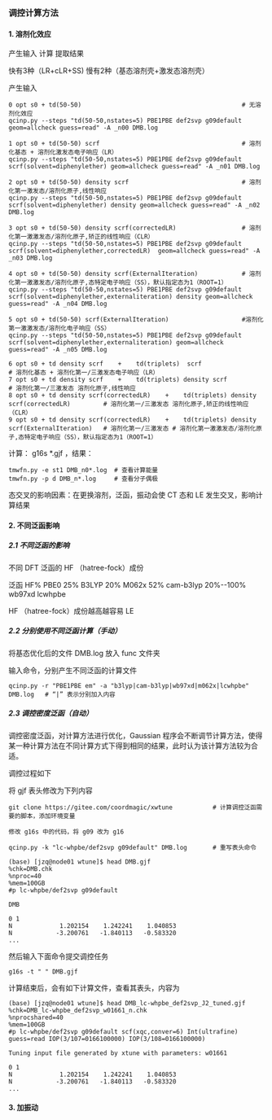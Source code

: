 ### 调控计算方法

#### 1. 溶剂化效应


产生输入   计算  提取结果

快有3种（LR+cLR+SS)
慢有2种（基态溶剂壳+激发态溶剂壳）

产生输入
```
0 opt s0 + td(50-50)                                            # 无溶剂化效应
qcinp.py --steps "td(50-50,nstates=5) PBE1PBE def2svp g09default geom=allcheck guess=read" -A _n00 DMB.log

1 opt s0 + td(50-50) scrf                                       # 溶剂化基态 + 溶剂化激发态电子响应（LR）
qcinp.py --steps "td(50-50,nstates=5) PBE1PBE def2svp g09default scrf(solvent=diphenylether) geom=allcheck guess=read" -A _n01 DMB.log

2 opt s0 + td(50-50) density scrf                               # 溶剂化第一激发态/溶剂化原子,线性响应
qcinp.py --steps "td(50-50,nstates=5) PBE1PBE def2svp g09default scrf(solvent=diphenylether) density geom=allcheck guess=read" -A _n02 DMB.log

3 opt s0 + td(50-50) density scrf(correctedLR)                  # 溶剂化第一激激发态/溶剂化原子,矫正的线性响应（CLR）
qcinp.py --steps "td(50-50,nstates=5) PBE1PBE def2svp g09default scrf(solvent=diphenylether,correctedLR)  geom=allcheck guess=read" -A _n03 DMB.log

4 opt s0 + td(50-50) density scrf(ExternalIteration)            # 溶剂化第一激激发态/溶剂化原子,态特定电子响应（SS），默认指定态为1（ROOT=1）
qcinp.py --steps "td(50-50,nstates=5) PBE1PBE def2svp g09default scrf(solvent=diphenylether,externaliteration) density geom=allcheck guess=read" -A _n04 DMB.log

5 opt s0 + td(50-50) scrf(ExternalIteration)                    #溶剂化第一激激发态/溶剂化电子响应（SS）
qcinp.py --steps "td(50-50,nstates=5) PBE1PBE def2svp g09default scrf(solvent=diphenylether,externaliteration) geom=allcheck guess=read" -A _n05 DMB.log

6 opt s0 + td density scrf    +    td(triplets)  scrf										   # 溶剂化基态 + 溶剂化第一/三激发态电子响应（LR）
7 opt s0 + td density scrf    +    td(triplets) density scrf                                   # 溶剂化第一/三激发态 溶剂化原子,线性响应
8 opt s0 + td density scrf(correctedLR)    +    td(triplets) density scrf(correctedLR)         # 溶剂化第一/三激发态 溶剂化原子,矫正的线性响应（CLR）
9 opt s0 + td density scrf(correctedLR)    +    td(triplets) density scrf(ExternalIteration)   # 溶剂化第一/三激发态 # 溶剂化第一激激发态/溶剂化原子,态特定电子响应（SS），默认指定态为1（ROOT=1）
```

计算： g16s *.gjf ，结果：
```
tmwfn.py -e st1 DMB_n0*.log  # 查看计算能量
tmwfn.py -p d DMB_n*.log     # 查看分子偶极
```

态交叉的影响因素：在更换溶剂，泛函，振动会使 CT 态和 LE 发生交叉，影响计算结果


#### 2. 不同泛函影响

##### 2.1 不同泛函的影响

不同 DFT 泛函的 HF （hatree-fock）成份

泛函 HF% PBE0 25%  B3LYP 20% M062x 52% cam-b3lyp 20%--100% wb97xd lcwhpbe

 HF （hatree-fock）成份越高越容易 LE

##### 2.2 分别使用不同泛函计算（手动）

将基态优化后的文件 DMB.log 放入 func 文件夹

输入命令，分别产生不同泛函的计算文件
```
qcinp.py -r "PBE1PBE em" -a "b3lyp|cam-b3lyp|wb97xd|m062x|lcwhpbe" DMB.log   # “|” 表示分别加入内容
```

##### 2.3 调控密度泛函（自动）

调控密度泛函，对计算方法进行优化，Gaussian 程序会不断调节计算方法，使得某一种计算方法在不同计算方式下得到相同的结果，此时认为该计算方法较为合适。

调控过程如下

将 gjf 表头修改为下列内容
```
git clone https://gitee.com/coordmagic/xwtune           # 计算调控泛函需要的脚本，添加环境变量

修改 g16s 中的代码，将 g09 改为 g16

qcinp.py -k "lc-whpbe/def2svp g09default" DMB.log       # 重写表头命令

(base) [jzq@node01 wtune]$ head DMB.gjf
%chk=DMB.chk
%nproc=40
%mem=100GB
#p lc-whpbe/def2svp g09default

DMB

0 1
N             1.202154    1.242241    1.040853
N            -3.200761   -1.840113   -0.583320
...
```
然后输入下面命令提交调控任务
```
g16s -t " " DMB.gjf
```
计算结束后，会有如下计算文件，查看其表头，内容为
```
(base) [jzq@node01 wtune]$ head DMB_lc-whpbe_def2svp_J2_tuned.gjf
%chk=DMB_lc-whpbe_def2svp_w01661_n.chk
%nprocshared=40
%mem=100GB
#p lc-whpbe/def2svp g09default scf(xqc,conver=6) Int(ultrafine) guess=read IOP(3/107=0166100000) IOP(3/108=0166100000)

Tuning input file generated by xtune with parameters: w01661

0 1
N             1.202154    1.242241    1.040853
N            -3.200761   -1.840113   -0.583320
...
```

#### 3. 加振动































































